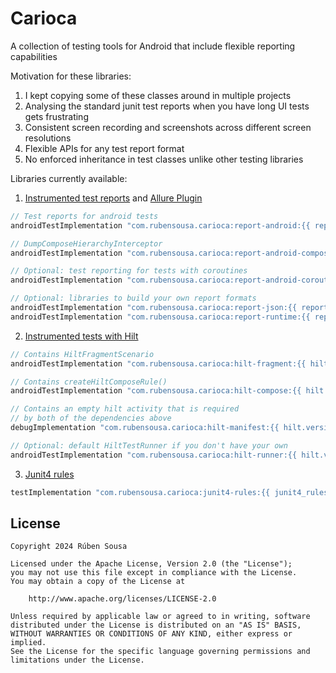 # Carioca

A collection of testing tools for Android that include flexible reporting capabilities

Motivation for these libraries:

1. I kept copying some of these classes around in multiple projects
2. Analysing the standard junit test reports when you have long UI tests gets frustrating
3. Consistent screen recording and screenshots across different screen resolutions
4. Flexible APIs for any test report format
5. No enforced inheritance in test classes unlike other testing libraries


Libraries currently available:

1. [Instrumented test reports](test-reports-android.md) and [Allure Plugin](android-allure-plugin.md)
```groovy
// Test reports for android tests
androidTestImplementation "com.rubensousa.carioca:report-android:{{ report.version }}"

// DumpComposeHierarchyInterceptor
androidTestImplementation "com.rubensousa.carioca:report-android-compose:{{ report.version }}"

// Optional: test reporting for tests with coroutines
androidTestImplementation "com.rubensousa.carioca:report-android-coroutines:{{ report.version }}"

// Optional: libraries to build your own report formats
androidTestImplementation "com.rubensousa.carioca:report-json:{{ report.version }}"
androidTestImplementation "com.rubensousa.carioca:report-runtime:{{ report.version }}"
```
2. [Instrumented tests with Hilt](hilt.md)
```groovy
// Contains HiltFragmentScenario
androidTestImplementation "com.rubensousa.carioca:hilt-fragment:{{ hilt.version }}"

// Contains createHiltComposeRule()
androidTestImplementation "com.rubensousa.carioca:hilt-compose:{{ hilt.version }}"

// Contains an empty hilt activity that is required 
// by both of the dependencies above
debugImplementation "com.rubensousa.carioca:hilt-manifest:{{ hilt.version }}"

// Optional: default HiltTestRunner if you don't have your own
androidTestImplementation "com.rubensousa.carioca:hilt-runner:{{ hilt.version }}"
```
3. [Junit4 rules](junit4-rules.md)
```groovy
testImplementation "com.rubensousa.carioca:junit4-rules:{{ junit4_rules.version }}"
```

## License

    Copyright 2024 Rúben Sousa
    
    Licensed under the Apache License, Version 2.0 (the "License");
    you may not use this file except in compliance with the License.
    You may obtain a copy of the License at
    
        http://www.apache.org/licenses/LICENSE-2.0
    
    Unless required by applicable law or agreed to in writing, software
    distributed under the License is distributed on an "AS IS" BASIS,
    WITHOUT WARRANTIES OR CONDITIONS OF ANY KIND, either express or implied.
    See the License for the specific language governing permissions and
    limitations under the License.
